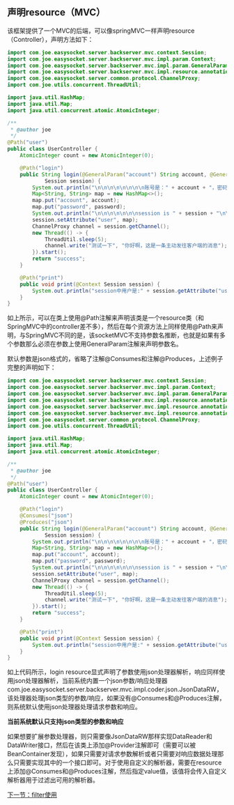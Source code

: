 ## 声明resource（MVC）
该框架提供了一个MVC的后端，可以像springMVC一样声明resource（Controller），声明方法如下：
```java
import com.joe.easysocket.server.backserver.mvc.context.Session;
import com.joe.easysocket.server.backserver.mvc.impl.param.Context;
import com.joe.easysocket.server.backserver.mvc.impl.param.GeneralParam;
import com.joe.easysocket.server.backserver.mvc.impl.resource.annotation.Path;
import com.joe.easysocket.server.common.protocol.ChannelProxy;
import com.joe.utils.concurrent.ThreadUtil;

import java.util.HashMap;
import java.util.Map;
import java.util.concurrent.atomic.AtomicInteger;

/**
 * @author joe
 */
@Path("user")
public class UserController {
    AtomicInteger count = new AtomicInteger(0);

    @Path("login")
    public String login(@GeneralParam("account") String account, @GeneralParam("password") String password, @Context
            Session session) {
        System.out.println("\n\n\n\n\n\n\n\n账号是：" + account + "，密码是：" + password + "\n\n\n\n\n\n\n\n\n\n\n\n\n");
        Map<String, String> map = new HashMap<>();
        map.put("account", account);
        map.put("password", password);
        System.out.println("\n\n\n\n\n\n\nsession is " + session + "\n\n\n\n\n\n\n");
        session.setAttribute("user", map);
        ChannelProxy channel = session.getChannel();
        new Thread(() -> {
            ThreadUtil.sleep(5);
            channel.write("测试一下", "你好啊，这是一条主动发往客户端的消息");
        }).start();
        return "success";
    }

    @Path("print")
    public void print(@Context Session session) {
        System.out.println("session中用户是:" + session.getAttribute("user"));
    }
}
```
如上所示，可以在类上使用@Path注解来声明该类是一个resource类（和SpringMVC中的controller差不多），然后在每个资源方法上同样使用@Path来声明，与SpringMVC不同的是，该socketMVC不支持参数名推断，也就是如果有多个参数那么必须在参数上使用GeneralParam注解来声明参数名。

默认参数是json格式的，省略了注解@Consumes和注解@Produces，上述例子完整的声明如下：
```java
import com.joe.easysocket.server.backserver.mvc.context.Session;
import com.joe.easysocket.server.backserver.mvc.impl.param.Context;
import com.joe.easysocket.server.backserver.mvc.impl.param.GeneralParam;
import com.joe.easysocket.server.backserver.mvc.impl.resource.annotation.Consumes;
import com.joe.easysocket.server.backserver.mvc.impl.resource.annotation.Path;
import com.joe.easysocket.server.backserver.mvc.impl.resource.annotation.Produces;
import com.joe.easysocket.server.common.protocol.ChannelProxy;
import com.joe.utils.concurrent.ThreadUtil;

import java.util.HashMap;
import java.util.Map;
import java.util.concurrent.atomic.AtomicInteger;

/**
 * @author joe
 */
@Path("user")
public class UserController {
    AtomicInteger count = new AtomicInteger(0);

    @Path("login")
    @Consumes("json")
    @Produces("json")
    public String login(@GeneralParam("account") String account, @GeneralParam("password") String password, @Context
            Session session) {
        System.out.println("\n\n\n\n\n\n\n\n账号是：" + account + "，密码是：" + password + "\n\n\n\n\n\n\n\n\n\n\n\n\n");
        Map<String, String> map = new HashMap<>();
        map.put("account", account);
        map.put("password", password);
        System.out.println("\n\n\n\n\n\n\nsession is " + session + "\n\n\n\n\n\n\n");
        session.setAttribute("user", map);
        ChannelProxy channel = session.getChannel();
        new Thread(() -> {
            ThreadUtil.sleep(5);
            channel.write("测试一下", "你好啊，这是一条主动发往客户端的消息");
        }).start();
        return "success";
    }

    @Path("print")
    public void print(@Context Session session) {
        System.out.println("session中用户是:" + session.getAttribute("user"));
    }
}
```
如上代码所示，login resource显式声明了参数使用json处理器解析，响应同样使用json处理器解析，当前系统内置一个json参数/响应处理器com.joe.easysocket.server.backserver.mvc.impl.coder.json.JsonDataRW，该处理器处理json类型的参数/响应，如果没有@Consumes和@Produces注解，则系统默认使用json处理器处理请求参数和响应。

**当前系统默认只支持json类型的参数和响应**

如果想要扩展参数处理器，则只需要像JsonDataRW那样实现DataReader和DataWriter接口，然后在该类上添加@Provider注解即可（需要可以被BeanContainer发现），如果只需要对请求参数解析或者只需要对响应数据处理那么只需要实现其中的一个接口即可。对于使用自定义的解析器，需要在resource上添加@Consumes和@Produces注解，然后指定value值，该值将会传入自定义解析器用于过滤出可用的解析器。

[下一节：filter使用](filter.md)